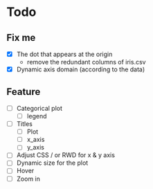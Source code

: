 # Todo

## Fix me
- [x] The dot that appears at the origin
  * remove the redundant columns of iris.csv
- [x] Dynamic axis domain (according to the data)

## Feature
- [ ] Categorical plot
    - [ ] legend
- [ ] Titles
    - [ ] Plot
    - [ ] x_axis
    - [ ] y_axis
- [ ] Adjust CSS / or RWD for x & y axis
- [ ] Dynamic size for the plot
- [ ] Hover
- [ ] Zoom in
